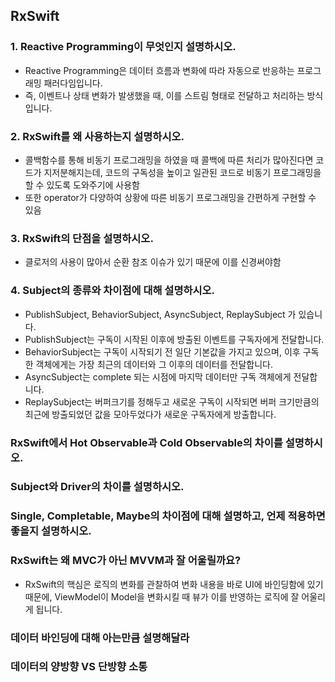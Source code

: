 ## RxSwift

### 1. Reactive Programming이 무엇인지 설명하시오.

- Reactive Programming은 데이터 흐름과 변화에 따라 자동으로 반응하는 프로그래밍 패러다임입니다.
- 즉, 이벤트나 상태 변화가 발생했을 때, 이를 스트림 형태로 전달하고 처리하는 방식입니다.

### 2. RxSwift를 왜 사용하는지 설명하시오.

- 콜백함수를 통해 비동기 프로그래밍을 하였을 때 콜백에 따른 처리가 많아진다면 코드가 지저분해지는데, 코드의 구독성을 높이고 일관된 코드로 비동기 프로그래밍을 할 수 있도록 도와주기에 사용함
- 또한 operator가 다양하여 상황에 따른 비동기 프로그래밍을 간편하게 구현할 수 있음

### 3. RxSwift의 단점을 설명하시오.

- 클로저의 사용이 많아서 순환 참조 이슈가 있기 때문에 이를 신경써야함

### 4. Subject의 종류와 차이점에 대해 설명하시오.

- PublishSubject, BehaviorSubject, AsyncSubject, ReplaySubject 가 있습니다.
- PublishSubject는 구독이 시작된 이후에 방출된 이벤트를 구독자에게 전달합니다.
- BehaviorSubject는 구독이 시작되기 전 일단 기본값을 가지고 있으며, 이후 구독한 객체에게는 가장 최근의 데이터와 그 이후의 데이터를 전달합니다.
- AsyncSubject는 complete 되는 시점에 마지막 데이터만 구독 객체에게 전달합니다.
- ReplaySubject는 버퍼크기를 정해두고 새로운 구독이 시작되면 버퍼 크기만큼의 최근에 방출되었던 값을 모아두었다가 새로운 구독자에게 방출합니다.

### RxSwift에서 Hot Observable과 Cold Observable의 차이를 설명하시오.
### Subject와 Driver의 차이를 설명하시오.
### Single, Completable, Maybe의 차이점에 대해 설명하고, 언제 적용하면 좋을지 설명하시오.
### RxSwift는 왜 MVC가 아닌 MVVM과 잘 어울릴까요?

- RxSwift의 핵심은 로직의 변화를 관찰하여 변화 내용을 바로 UI에 바인딩함에 있기 때문에, ViewModel이 Model을 변화시킬 때 뷰가 이를 반영하는 로직에 잘 어울리게 됩니다.

### 데이터 바인딩에 대해 아는만큼 설명해달라
### 데이터의 양방향 VS 단방향 소통
